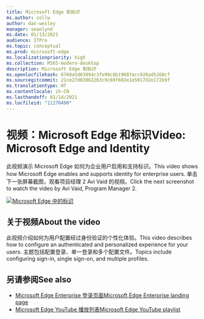 ```yaml
---
title: Microsoft Edge 和标识
ms.author: collw
author: dan-wesley
manager: seanlynd
ms.date: 01/13/2021
audience: ITPro
ms.topic: conceptual
ms.prod: microsoft-edge
ms.localizationpriority: high
ms.collection: M365-modern-desktop
description: Microsoft Edge 和标识
ms.openlocfilehash: 6760a5d63994c3fe99c8b19607acc926ad5268cf
ms.sourcegitcommit: 21ce27d03862263c9c69f602e1e5017d2e172b9f
ms.translationtype: HT
ms.contentlocale: zh-CN
ms.lasthandoff: 01/14/2021
ms.locfileid: "11270490"
---
```

# <span data-ttu-id="2a656-103">视频：Microsoft Edge 和标识</span><span class="sxs-lookup"><span data-stu-id="2a656-103">Video: Microsoft Edge and Identity</span></span>

<span data-ttu-id="2a656-104">此视频演示 Microsoft Edge 如何为企业用户启用和支持标识。</span><span class="sxs-lookup"><span data-stu-id="2a656-104">This video shows how Microsoft Edge enables and supports identity for enterprise users.</span></span> <span data-ttu-id="2a656-105">单击下一张屏幕截图，观看项目经理 2 Avi Vaid 的视频。</span><span class="sxs-lookup"><span data-stu-id="2a656-105">Click the next screenshot to watch the video by Avi Vaid, Program Manager 2.</span></span>

[![Microsoft Edge 中的标识](media/microsoft-edge-video-identity/0.png)](http://www.youtube.com/watch?v=8lRUKhR7ipA "Identity in Microsoft Edge")

## <span data-ttu-id="2a656-107">关于视频</span><span class="sxs-lookup"><span data-stu-id="2a656-107">About the video</span></span>

<span data-ttu-id="2a656-108">此视频介绍如何为用户配置经过身份验证的个性化体验。</span><span class="sxs-lookup"><span data-stu-id="2a656-108">This video describes how to configure an authenticated and personalized experience for your users.</span></span> <span data-ttu-id="2a656-109">主题包括配置登录、单一登录和多个配置文件。</span><span class="sxs-lookup"><span data-stu-id="2a656-109">Topics include configuring sign-in, single sign-on, and multiple profiles.</span></span>

## <span data-ttu-id="2a656-110">另请参阅</span><span class="sxs-lookup"><span data-stu-id="2a656-110">See also</span></span>

- [<span data-ttu-id="2a656-111">Microsoft Edge Enterprise 登录页面</span><span class="sxs-lookup"><span data-stu-id="2a656-111">Microsoft Edge Enterprise landing page</span></span>](https://aka.ms/EdgeEnterprise)
- [<span data-ttu-id="2a656-112">Microsoft Edge YouTube 播放列表</span><span class="sxs-lookup"><span data-stu-id="2a656-112">Microsoft Edge YouTube playlist</span></span>](https://www.youtube.com/playlist?list=PLXtHYVsvn_b-uXh1tMeYpT-0iD8tD3tFy)
